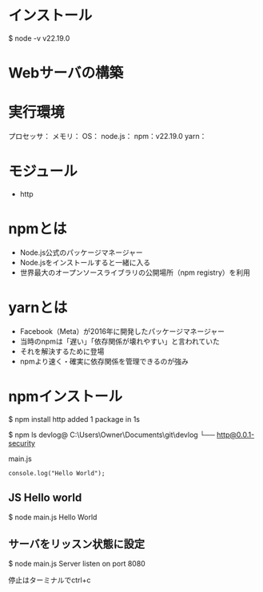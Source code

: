 
# インストール
$ node -v
v22.19.0

# Webサーバの構築


# 実行環境
プロセッサ：
メモリ：
OS：
node.js：
npm：v22.19.0
yarn：

# モジュール
- http

# npmとは
- Node.js公式のパッケージマネージャー
- Node.jsをインストールすると一緒に入る
- 世界最大のオープンソースライブラリの公開場所（npm registry）を利用

# yarnとは
- Facebook（Meta）が2016年に開発したパッケージマネージャー
- 当時のnpmは「遅い」「依存関係が壊れやすい」と言われていた
- それを解決するために登場
- npmより速く・確実に依存関係を管理できるのが強み

# npmインストール
$ npm install http
added 1 package in 1s

$ npm ls
devlog@ C:\Users\Owner\Documents\git\devlog
└── http@0.0.1-security


main.js
```
console.log("Hello World");
```

## JS Hello world
$ node main.js 
Hello World

## サーバをリッスン状態に設定
$ node main.js 
Server listen on port 8080


停止はターミナルでctrl+c
